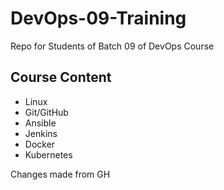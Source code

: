 # DevOps-09-Training
Repo for Students of Batch 09 of DevOps Course

## Course Content
- Linux
- Git/GitHub 
- Ansible
- Jenkins
- Docker
- Kubernetes

Changes made from GH



